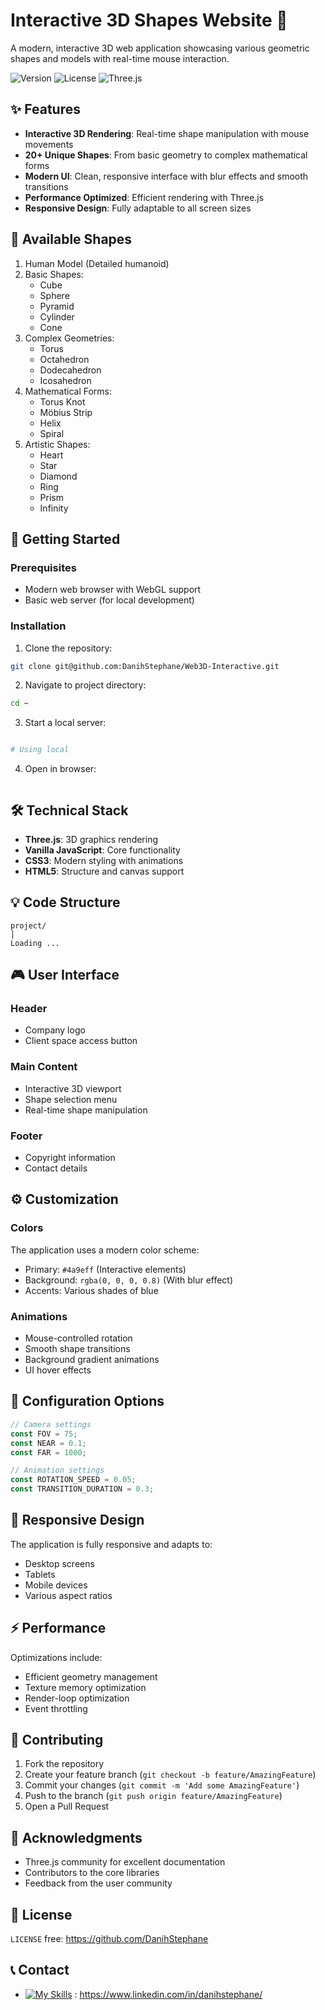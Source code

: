 # Interactive 3D Shapes Website 🌟

A modern, interactive 3D web application showcasing various geometric shapes and models with real-time mouse interaction.

![Version](https://img.shields.io/badge/version-1.0.0-blue.svg)
![License](https://img.shields.io/badge/license-MIT-green.svg)
![Three.js](https://img.shields.io/badge/Three.js-r128-orange.svg)

## ✨ Features

- **Interactive 3D Rendering**: Real-time shape manipulation with mouse movements
- **20+ Unique Shapes**: From basic geometry to complex mathematical forms
- **Modern UI**: Clean, responsive interface with blur effects and smooth transitions
- **Performance Optimized**: Efficient rendering with Three.js
- **Responsive Design**: Fully adaptable to all screen sizes

## 🎯 Available Shapes

1. Human Model (Detailed humanoid)
2. Basic Shapes:
   - Cube
   - Sphere
   - Pyramid
   - Cylinder
   - Cone
3. Complex Geometries:
   - Torus
   - Octahedron
   - Dodecahedron
   - Icosahedron
4. Mathematical Forms:
   - Torus Knot
   - Möbius Strip
   - Helix
   - Spiral
5. Artistic Shapes:
   - Heart
   - Star
   - Diamond
   - Ring
   - Prism
   - Infinity

## 🚀 Getting Started

### Prerequisites

- Modern web browser with WebGL support
- Basic web server (for local development)

### Installation

1. Clone the repository:
```bash
git clone git@github.com:DanihStephane/Web3D-Interactive.git
```

2. Navigate to project directory:
```bash
cd ~
```

3. Start a local server:
```bash

# Using local

```

4. Open in browser:
```

```

## 🛠️ Technical Stack

- **Three.js**: 3D graphics rendering
- **Vanilla JavaScript**: Core functionality
- **CSS3**: Modern styling with animations
- **HTML5**: Structure and canvas support

## 💡 Code Structure

```
project/
│
Loading ...
```

## 🎮 User Interface

### Header
- Company logo
- Client space access button

### Main Content
- Interactive 3D viewport
- Shape selection menu
- Real-time shape manipulation

### Footer
- Copyright information
- Contact details

## ⚙️ Customization

### Colors
The application uses a modern color scheme:
- Primary: `#4a9eff` (Interactive elements)
- Background: `rgba(0, 0, 0, 0.8)` (With blur effect)
- Accents: Various shades of blue

### Animations
- Mouse-controlled rotation
- Smooth shape transitions
- Background gradient animations
- UI hover effects

## 🔧 Configuration Options

```javascript
// Camera settings
const FOV = 75;
const NEAR = 0.1;
const FAR = 1000;

// Animation settings
const ROTATION_SPEED = 0.05;
const TRANSITION_DURATION = 0.3;
```

## 📱 Responsive Design

The application is fully responsive and adapts to:
- Desktop screens
- Tablets
- Mobile devices
- Various aspect ratios

## ⚡ Performance

Optimizations include:
- Efficient geometry management
- Texture memory optimization
- Render-loop optimization
- Event throttling

## 🤝 Contributing

1. Fork the repository
2. Create your feature branch (`git checkout -b feature/AmazingFeature`)
3. Commit your changes (`git commit -m 'Add some AmazingFeature'`)
4. Push to the branch (`git push origin feature/AmazingFeature`)
5. Open a Pull Request

## 🙏 Acknowledgments

- Three.js community for excellent documentation
- Contributors to the core libraries
- Feedback from the user community

## 📄 License

 `LICENSE` free: https://github.com/DanihStephane

## 📞 Contact

- [![My Skills](https://skillicons.dev/icons?i=linkedin)](https://skillicons.dev) : https://www.linkedin.com/in/danihstephane/


